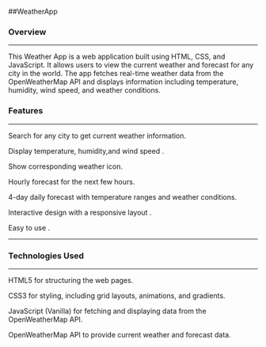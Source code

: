 ##WeatherApp

### Overview
---
This Weather App is a web application built using HTML, CSS, and JavaScript. It allows users to view the current weather and forecast for any city in the world. The app fetches real-time weather data from the OpenWeatherMap API and displays information including temperature, humidity, wind speed, and weather conditions.


### Features
---

Search for any city to get current weather information.

Display temperature, humidity,and wind speed .

Show corresponding weather icon.

Hourly forecast for the next few hours.

4-day daily forecast with temperature ranges and weather conditions.

Interactive design with a responsive layout .

Easy to use .

---
### Technologies Used
---
HTML5 for structuring the web pages.

CSS3 for styling, including grid layouts, animations, and gradients.

JavaScript (Vanilla) for fetching and displaying data from the OpenWeatherMap API.

OpenWeatherMap API to provide current weather and forecast data.

